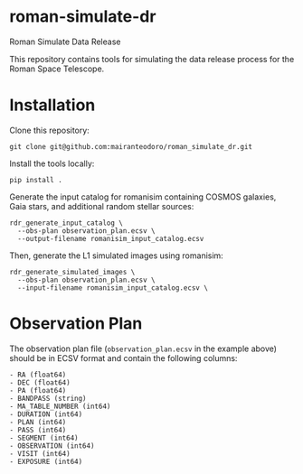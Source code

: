 # roman-simulate-dr

Roman Simulate Data Release

This repository contains tools for simulating the data release process for the Roman Space Telescope.

# Installation

Clone this repository:

```shell
git clone git@github.com:mairanteodoro/roman_simulate_dr.git
```

Install the tools locally:

```shell
pip install .
```

Generate the input catalog for romanisim containing COSMOS galaxies,
Gaia stars, and additional random stellar sources:

```shell
rdr_generate_input_catalog \
  --obs-plan observation_plan.ecsv \
  --output-filename romanisim_input_catalog.ecsv
```

Then, generate the L1 simulated images using romanisim:

```shell
rdr_generate_simulated_images \
  --obs-plan observation_plan.ecsv \
  --input-filename romanisim_input_catalog.ecsv \
```

# Observation Plan

The observation plan file (`observation_plan.ecsv` in the example above)
should be in ECSV format and contain the following columns:

```
- RA (float64)
- DEC (float64)
- PA (float64)
- BANDPASS (string)
- MA_TABLE_NUMBER (int64)
- DURATION (int64)
- PLAN (int64)
- PASS (int64)
- SEGMENT (int64)
- OBSERVATION (int64)
- VISIT (int64)
- EXPOSURE (int64)
```
